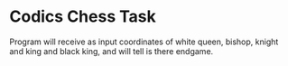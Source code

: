 # Codics Chess Task
Program will receive as input coordinates of white queen, bishop, knight and king and black king, and will tell is there endgame.
